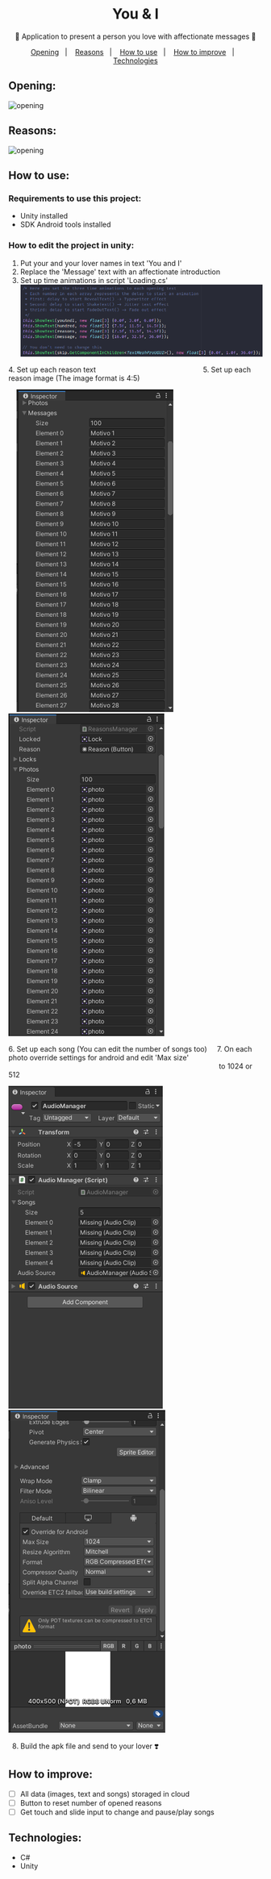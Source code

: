 # <h1 align="center">You & I</h1>
<p align="center">💞️ Application to present a person you love with affectionate messages 💞️</p>

<p align="center">
  <a href="#opening">Opening</a>&nbsp;&nbsp;&nbsp;|&nbsp;&nbsp;&nbsp;
  <a href="#reasons">Reasons</a>&nbsp;&nbsp;&nbsp;|&nbsp;&nbsp;&nbsp;
  <a href="#how-to-use">How to use</a>&nbsp;&nbsp;&nbsp;|&nbsp;&nbsp;&nbsp;
  <a href="#how-to-improve">How to improve</a>&nbsp;&nbsp;&nbsp;|&nbsp;&nbsp;&nbsp;
  <a href="#technologies">Technologies</a>
</p>

## Opening:
![opening](./README/Opening.gif)

## Reasons:
![opening](./README/Reasons.gif)

## How to use:

### Requirements to use this project:
  - Unity installed
  - SDK Android tools installed

### How to edit the project in unity:
  1. Put your and your lover names in text 'You and I'
  2. Replace the 'Message' text with an affectionate introduction
  3. Set up time animations in script 'Loading.cs'
    <img alt="script" src="./README/loading.png">

  <p>
    4. Set up each reason text&nbsp;&nbsp;&nbsp;&nbsp;&nbsp;&nbsp;&nbsp;&nbsp;&nbsp;&nbsp;&nbsp;&nbsp;&nbsp;&nbsp;&nbsp;&nbsp;&nbsp;&nbsp;&nbsp;&nbsp;&nbsp;&nbsp;&nbsp;&nbsp;&nbsp;&nbsp;&nbsp;&nbsp;&nbsp;&nbsp;&nbsp;&nbsp;&nbsp;&nbsp;&nbsp;&nbsp;&nbsp;&nbsp;&nbsp;&nbsp;&nbsp;&nbsp;&nbsp;&nbsp;&nbsp;&nbsp;&nbsp;&nbsp;&nbsp;&nbsp;&nbsp;&nbsp;&nbsp;
    5. Set up each reason image (The image format is 4:5)
  </p>

  <p>
    &nbsp;&nbsp;&nbsp;&nbsp;<img alt="inspector-reasons" src="./README/reasons.png">&nbsp;&nbsp;&nbsp;&nbsp;&nbsp;&nbsp;&nbsp;&nbsp;&nbsp;&nbsp;&nbsp;&nbsp;&nbsp;&nbsp;&nbsp;&nbsp;&nbsp;&nbsp;&nbsp;&nbsp;&nbsp;&nbsp;&nbsp;&nbsp;&nbsp;&nbsp;&nbsp;&nbsp;&nbsp;&nbsp;&nbsp;&nbsp;&nbsp;&nbsp;&nbsp;
    <img alt="inspector-photos" src="./README/photos.png">
  </p>
  
  <p>
    6. Set up each song (You can edit the number of songs too)&nbsp;&nbsp;&nbsp;&nbsp;
    7. On each photo override settings for android and edit 'Max size' &nbsp;&nbsp;&nbsp;&nbsp;&nbsp;&nbsp;&nbsp;&nbsp;&nbsp;&nbsp;&nbsp;&nbsp;&nbsp;&nbsp;&nbsp;&nbsp;&nbsp;&nbsp;&nbsp;&nbsp;&nbsp;&nbsp;&nbsp;&nbsp;&nbsp;&nbsp;&nbsp;&nbsp;&nbsp;&nbsp;&nbsp;&nbsp;&nbsp;&nbsp;&nbsp;&nbsp;&nbsp;&nbsp;&nbsp;&nbsp;&nbsp;&nbsp;&nbsp;&nbsp;&nbsp;&nbsp;&nbsp;&nbsp;&nbsp;&nbsp;&nbsp;&nbsp;&nbsp;&nbsp;&nbsp;&nbsp;&nbsp;&nbsp;&nbsp;&nbsp;&nbsp;&nbsp;&nbsp;&nbsp;&nbsp;&nbsp;&nbsp;&nbsp;&nbsp;&nbsp;&nbsp;&nbsp;&nbsp;&nbsp;&nbsp;&nbsp;&nbsp;&nbsp;&nbsp;&nbsp;&nbsp;&nbsp;&nbsp;&nbsp;&nbsp;&nbsp;&nbsp;&nbsp;&nbsp;&nbsp;&nbsp;&nbsp;&nbsp;&nbsp;&nbsp;&nbsp;&nbsp;&nbsp;&nbsp;&nbsp;&nbsp;&nbsp;&nbsp;&nbsp;&nbsp;&nbsp;to 1024 or 512
  </p>
  
  <p>
    <img alt="inspector-songs" src="./README/songs.png">&nbsp;&nbsp;&nbsp;&nbsp;&nbsp;&nbsp;&nbsp;&nbsp;&nbsp;&nbsp;&nbsp;&nbsp;&nbsp;&nbsp;&nbsp;&nbsp;&nbsp;&nbsp;&nbsp;&nbsp;&nbsp;&nbsp;&nbsp;&nbsp;&nbsp;&nbsp;&nbsp;&nbsp;&nbsp;&nbsp;&nbsp;&nbsp;&nbsp;&nbsp;
    <img alt="photo-settings" src="./README/photo-settings.png"><br/>
  </p>
  
  8. Build the apk file and send to your lover ❣️

## How to improve:
  - [ ] All data (images, text and songs) storaged in cloud
  - [ ] Button to reset number of opened reasons
  - [ ] Get touch and slide input to change and pause/play songs

## Technologies:
  - C#
  - Unity
